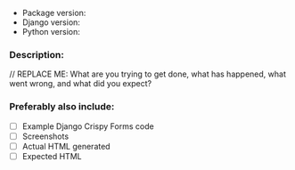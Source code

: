 * Package version:
* Django version:
* Python version:

### Description:

// REPLACE ME: What are you trying to get done, what has happened, what went wrong, and what did you expect?

### Preferably also include:

-[ ] Example Django Crispy Forms code
-[ ] Screenshots
-[ ] Actual HTML generated
-[ ] Expected HTML
